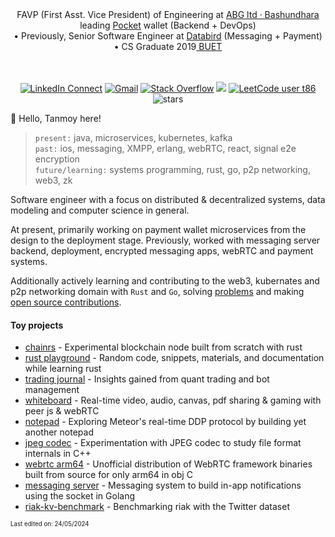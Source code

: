 <div align="center"> FAVP (First Asst. Vice President) of Engineering at <a href='https://www.crunchbase.com/organization/bashundhara-group'>ABG ltd · Bashundhara</a> leading <a href='https://abgpocket.com'> Pocket</a> wallet (Backend + DevOps) <br/> • Previously, Senior Software Engineer at <a href='https://databird.co'>Databird</a> (Messaging + Payment) • CS Graduate 2019<a href='https://buet.ac.bd'> BUET</a> 
<br/>
<br/>
<br/>

[![LinkedIn Connect](https://img.shields.io/badge/%20-Connect-black?color=413F42&labelColor=000000&logo=linkedin&logoColor=f5f7fe)](https://www.linkedin.com/in/muhtasimtanmoy/)
[![Gmail](https://img.shields.io/badge/%20-Send%20Mail-black?color=413F42&labelColor=000000&logo=gmail&logoColor=f5f7fe)](mailto:mtanmoy5086@gmail.com?subject=From%20GitHub&&body=Hi,%20there.%20Found%20you%20on%20GitHub!%20Let's%20talk%20about...)
[![Stack Overflow](https://img.shields.io/badge/%20-Stack%20Overflow-black?color=413F42&labelColor=000000&logo=stack-overflow&logoColor=f5f7fe)](https://stackoverflow.com/users/7769239/muhtasim-ulfat-tanmoy)
<img src="https://komarev.com/ghpvc/?username=MuhtasimTanmoye&color=grey"/>
[![LeetCode user t86](https://img.shields.io/badge/dynamic/json?style=flat&labelColor=5A5A5A&color=%233b3b3b&label=Leetcode&query=solvedOverTotal&url=https%3A%2F%2Fleetcode-badge.vercel.app%2Fapi%2Fusers%2Ft86&logo=leetcode&logoColor=yellow)](https://leetcode.com/t86/)
<img src="https://img.shields.io/github/stars/muhtasimtanmoy?style=flat&logoColor=3b3b3b&color=3b3b3b" alt="stars" /> 

</div>

👋 Hello, Tanmoy here!

 > `present:` java, microservices, kubernetes, kafka <br/>
 > `past:` ios, messaging, XMPP, erlang, webRTC, react, signal e2e encryption                       
 > `future/learning:` systems programming, rust, go, p2p networking, web3, zk

Software engineer with a focus on distributed & decentralized systems, data modeling and computer science in general.

At present, primarily working on payment wallet microservices from the design to the deployment stage. Previously, worked with messaging server backend, deployment, encrypted messaging apps, webRTC and payment systems.

Additionally actively learning and contributing to the web3, kubernates and p2p networking domain with `Rust` and `Go`, solving [problems](https://github.com/MuhtasimTanmoy/playground) and making [open source contributions](https://github.com/MuhtasimTanmoy/Issue-tracker).

<!--- taking notes of topics of interest --->

#### Toy projects
  - [chainrs] - Experimental blockchain node built from scratch with rust
  - [rust playground] - Random code, snippets, materials, and documentation while learning rust
  - [trading journal] - Insights gained from quant trading and bot management 
  - [whiteboard] - Real-time video, audio, canvas, pdf sharing & gaming with peer js & webRTC
  - [notepad] - Exploring Meteor's real-time DDP protocol by building yet another notepad
  - [jpeg codec] - Experimentation with JPEG codec to study file format internals in C++
  - [webrtc arm64] - Unofficial distribution of WebRTC framework binaries built from source for only arm64 in obj C
  - [messaging server] - Messaging system to build in-app notifications using the socket in Golang
  - [riak-kv-benchmark] - Benchmarking riak with the Twitter dataset

[chainrs]: https://github.com/MuhtasimTanmoy/chainrs
[rust playground]: https://github.com/MuhtasimTanmoy/rust-playground
[trading journal]: https://github.com/MuhtasimTanmoy/Trade-Journal
[whiteboard]: https://github.com/MuhtasimTanmoy/Whiteboard
[notepad]: https://github.com/MuhtasimTanmoy/NotePad
[jpeg codec]: https://github.com/MuhtasimTanmoy/jpeg-codec
[webrtc arm64]: https://github.com/MuhtasimTanmoy/webRTC-arm64
[messaging server]: https://github.com/MuhtasimTanmoy/Messaging-server
[riak-kv-benchmark]: https://github.com/MuhtasimTanmoy/Riak-Database-Project

<sub><sup>Last edited on: 24/05/2024</sup></sub>
